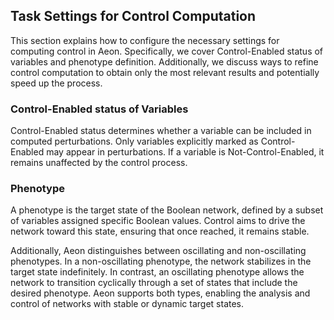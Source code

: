 ## Task Settings for Control Computation

This section explains how to configure the necessary settings for computing control in Aeon. Specifically, we cover Control-Enabled status of variables and phenotype definition. Additionally, we discuss ways to refine control computation to obtain only the most relevant results and potentially speed up the process.

### Control-Enabled status of Variables

Control-Enabled status determines whether a variable can be included in computed perturbations. Only variables explicitly marked as Control-Enabled may appear in perturbations. If a variable is Not-Control-Enabled, it remains unaffected by the control process.

### Phenotype

A phenotype is the target state of the Boolean network, defined by a subset of variables assigned specific Boolean values. Control aims to drive the network toward this state, ensuring that once reached, it remains stable.

Additionally, Aeon distinguishes between oscillating and non-oscillating phenotypes. In a non-oscillating phenotype, the network stabilizes in the target state indefinitely. In contrast, an oscillating phenotype allows the network to transition cyclically through a set of states that include the desired phenotype. Aeon supports both types, enabling the analysis and control of networks with stable or dynamic target states.